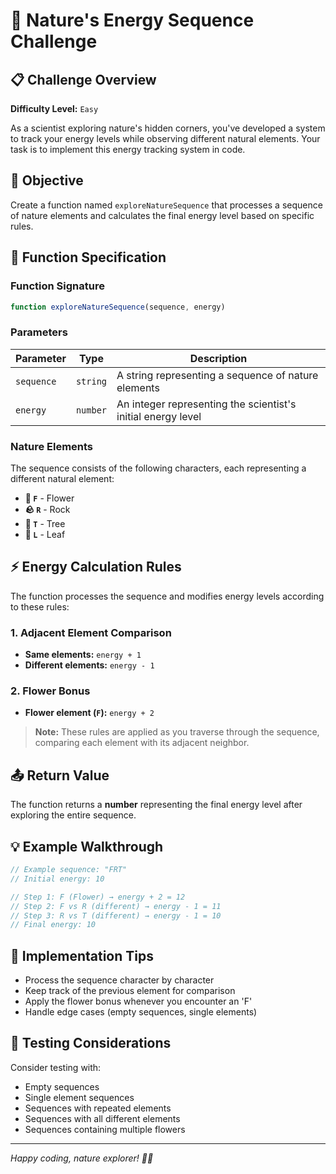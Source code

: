 # 🌿 Nature's Energy Sequence Challenge

## 📋 Challenge Overview

**Difficulty Level:** `Easy`

As a scientist exploring nature's hidden corners, you've developed a system to track your energy levels while observing different natural elements. Your task is to implement this energy tracking system in code.

## 🎯 Objective

Create a function named `exploreNatureSequence` that processes a sequence of nature elements and calculates the final energy level based on specific rules.

## 🔧 Function Specification

### Function Signature
```javascript
function exploreNatureSequence(sequence, energy)
```

### Parameters

| Parameter | Type | Description |
|-----------|------|-------------|
| `sequence` | `string` | A string representing a sequence of nature elements |
| `energy` | `number` | An integer representing the scientist's initial energy level |

### Nature Elements

The sequence consists of the following characters, each representing a different natural element:

- **🌸 `F`** - Flower
- **🪨 `R`** - Rock  
- **🌳 `T`** - Tree
- **🍃 `L`** - Leaf

## ⚡ Energy Calculation Rules

The function processes the sequence and modifies energy levels according to these rules:

### 1. Adjacent Element Comparison
- **Same elements:** `energy + 1`
- **Different elements:** `energy - 1`

### 2. Flower Bonus
- **Flower element (`F`):** `energy + 2`

> **Note:** These rules are applied as you traverse through the sequence, comparing each element with its adjacent neighbor.

## 📤 Return Value

The function returns a **number** representing the final energy level after exploring the entire sequence.

## 💡 Example Walkthrough

```javascript
// Example sequence: "FRT"
// Initial energy: 10

// Step 1: F (Flower) → energy + 2 = 12
// Step 2: F vs R (different) → energy - 1 = 11  
// Step 3: R vs T (different) → energy - 1 = 10
// Final energy: 10
```

## 🎨 Implementation Tips

- Process the sequence character by character
- Keep track of the previous element for comparison
- Apply the flower bonus whenever you encounter an 'F'
- Handle edge cases (empty sequences, single elements)

## 🧪 Testing Considerations

Consider testing with:
- Empty sequences
- Single element sequences
- Sequences with repeated elements
- Sequences with all different elements
- Sequences containing multiple flowers

---

*Happy coding, nature explorer! 🌲✨*
